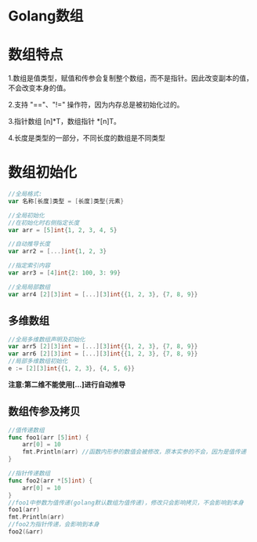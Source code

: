 # Golang数组

# 数组特点

1.数组是值类型，赋值和传参会复制整个数组，而不是指针。因此改变副本的值，不会改变本身的值。

2.支持 "=="、"!=" 操作符，因为内存总是被初始化过的。

3.指针数组 [n]*T，数组指针 *[n]T。

4.长度是类型的一部分，不同长度的数组是不同类型

# 数组初始化

```go
//全局格式:
var 名称[长度]类型 = [长度]类型{元素}
```

```go
//全局初始化
//在初始化时右侧指定长度
var arr = [5]int{1, 2, 3, 4, 5}

//自动推导长度
var arr2 = [...]int{1, 2, 3}

//指定索引内容
var arr3 = [4]int{2: 100, 3: 99}

//全局局部数组
var arr4 [2][3]int = [...][3]int{{1, 2, 3}, {7, 8, 9}}

```

## 多维数组

```go
//全局多维数组声明及初始化
var arr5 [2][3]int = [...][3]int{{1, 2, 3}, {7, 8, 9}}
var arr6 [2][3]int = [...][3]int{{1, 2, 3}, {7, 8, 9}}
//局部多维数组初始化
e := [2][3]int{{1, 2, 3}, {4, 5, 6}}
```

**注意:第二维不能使用[...]进行自动推导**

## 数组传参及拷贝

```go
//值传递数组
func foo1(arr [5]int) {
	arr[0] = 10
	fmt.Println(arr) //函数内形参的数值会被修改，原本实参的不会，因为是值传递
}

//指针传递数组
func foo2(arr *[5]int) {
	arr[0] = 10
}
//foo1中参数为值传递(golang默认数组为值传递)，修改只会影响拷贝，不会影响到本身
foo1(arr)
fmt.Println(arr)
//foo2为指针传递，会影响到本身
foo2(&arr)
```

